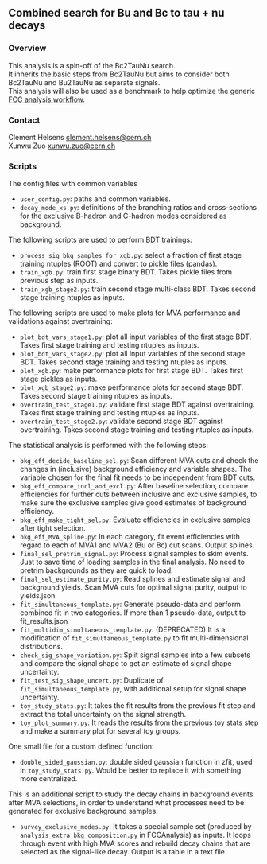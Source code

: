 ## Combined search for Bu and Bc to tau + nu decays

### Overview

This analysis is a spin-off of the Bc2TauNu search. \
It inherits the basic steps from Bc2TauNu but aims to consider both Bc2TauNu and Bu2TauNu as separate signals. \
This analysis will also be used as a benchmark to help optimize the generic [FCC analysis workflow](https://github.com/HEP-FCC/FCCAnalyses).

### Contact

Clement Helsens <clement.helsens@cern.ch> \
Xunwu Zuo <xunwu.zuo@cern.ch>


### Scripts

The config files with common variables
- `user_config.py`: paths and common variables.
- `decay_mode_xs.py`: definitions of the branching ratios and cross-sections for the exclusive B-hadron and C-hadron modes considered as background.

The following scripts are used to perform BDT trainings:
- `process_sig_bkg_samples_for_xgb.py`: select a fraction of first stage training ntuples (ROOT) and convert to pickle files (pandas). 
- `train_xgb.py`: train first stage binary BDT. Takes pickle files from previous step as inputs.
- `train_xgb_stage2.py`: train second stage multi-class BDT. Takes second stage training ntuples as inputs.

The following scripts are used to make plots for MVA performance and validations against overtraining:
- `plot_bdt_vars_stage1.py`: plot all input variables of the first stage BDT. Takes first stage training and testing ntuples as inputs.
- `plot_bdt_vars_stage2.py`: plot all input variables of the second stage BDT. Takes second stage training and testing ntuples as inputs.
- `plot_xgb.py`: make performance plots for first stage BDT. Takes first stage pickles as inputs.
- `plot_xgb_stage2.py`: make performance plots for second stage BDT. Takes second stage training ntuples as inputs.
- `overtrain_test_stage1.py`: validate first stage BDT against overtraining. Takes first stage training and testing ntuples as inputs.
- `overtrain_test_stage2.py`: validate second stage BDT against overtraining. Takes second stage training and testing ntuples as inputs.

The statistical analysis is performed with the following steps:
- `bkg_eff_decide_baseline_sel.py`: Scan different MVA cuts and check the changes in (inclusive) background efficiency and variable shapes. The variable chosen for the final fit needs to be independent from BDT cuts.
- `bkg_eff_compare_incl_and_excl.py`: After baseline selection, compare efficiencies for further cuts between inclusive and exclusive samples, to make sure the exclusive samples give good estimates of background efficiency.
- `bkg_eff_make_tight_sel.py`: Evaluate efficiencies in exclusive samples after tight selection.
- `bkg_eff_MVA_spline.py`: In each category, fit event efficiencies with regard to each of MVA1 and MVA2 (Bu or Bc) cut scans. Output splines.
- `final_sel_pretrim_signal.py`: Process signal samples to skim events. Just to save time of loading samples in the final analysis. No need to pretrim backgrounds as they are quick to load.
- `final_sel_estimate_purity.py`: Read splines and estimate signal and background yields. Scan MVA cuts for optimal signal purity, output to yields.json
- `fit_simultaneous_template.py`: Generate pseudo-data and perform combined fit in two categories. If more than 1 pseudo-data, output to fit_results.json
- `fit_multidim_simultaneous_template.py`: (DEPRECATED) It is a modification of `fit_simultaneous_template.py` to fit multi-dimensional distributions. 
- `check_sig_shape_variation.py`: Split signal samples into a few subsets and compare the signal shape to get an estimate of signal shape uncertainty.
- `fit_test_sig_shape_uncert.py`: Duplicate of `fit_simultaneous_template.py`, with additional setup for signal shape uncertainty.
- `toy_study_stats.py`: It takes the fit results from the previous fit step and extract the total uncertainty on the signal strength.
- `toy_plot_summary.py`: It reads the results from the previous toy stats step and make a summary plot for several toy groups.

One small file for a custom defined function:
- `double_sided_gaussian.py`: double sided gaussian function in zfit, used in `toy_study_stats.py`. Would be better to replace it with something more centralized. 


This is an additional script to study the decay chains in background events after MVA selections, in order to understand what processes need to be generated for exclusive background samples.
- `survey_exclusive_modes.py`: It takes a special sample set (produced by `analysis_extra_bkg_composition.py` in FCCAnalysis) as inputs. It loops through event with high MVA scores and rebuild decay chains that are selected as the signal-like decay. Output is a table in a text file.

